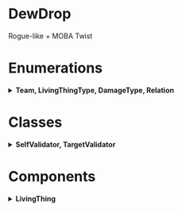# DewDrop
Rogue-like + MOBA Twist


# Enumerations
<details>
<summary><b>Team, LivingThingType, DamageType, Relation</b></summary>

## `Team`
`None, Red, Blue, Creep`

>개체가 소속된 진영을 의미한다. 같은 진영끼리는 아군이며 다른 진영이면 적이다. 하지만 `None` 진영은 진영이 존재하지 않는 개인으로 서로를 적으로 취급한다.

## `LivingThingType`
`Monster, Player, Summon`

>개체의 종류를 의미한다. 개체의 종류가 소환수 `Summon`이면 해당 개체가 `summoner` 필드 변수에 자신을 소환한 개체의 레퍼런스를 가지고 있어야한다.

## `DamageType`
`Physical, Spell, Pure`

>피해의 종류를 의미한다.

## `Relation`
`Own, Enemy, Ally`

>개체와 개체 간의 관계를 의미한다. 자기 자신 혹은 자신의 소환수들은 `Own`으로 취급된다.

</details>

# Classes
<details>
<summary><b>SelfValidator, TargetValidator</b></summary>

## `SelfValidator`
한 개체가 자기 자신이 어떤 행동을 취하기에 유효한 상태인지를 판단할 때에 쓰인다.
자기 자신이 기절하지 않았는 지, 이동 불가 되지 않았는 지 등을 판단할 수 있다.
예를 들어 자기 자신이 어떤 마법을 시전할 수 있는 상태를 `AbilityTrigger`에서 지정해줄 때에 사용한다.

보통 `public`으로 선언하여 Unity 의 Inspector 에 노출시켜 에디터에서 설정한 뒤 사용한다.

#### `bool Evaluate(LivingThing self)`
>자기 자신 개체 `self`가 어떤 액션을 취할 수 있는 지를 판단하여 불리언으로 반환한다. 자신이 `excludes` 리스트에 설정된 상태 효과를 하나라도 지니고 있으면 `false`를 반환한다.
>
>`invertResult`가 `true`이면 결과가 반전된다.


## `TargetValidator`
한 개체가 상대 개체를 어떤 행동에 유효한 상대인지를 판단할 때에 쓰인다.
상대 개체가 아군일 수 있는 지, 소환수일 수 있는 지, 무적이어도 되는 지 등을 판단할 수 있다.
예를 들어 어떤 마법을 시전할 수 있는 대상을 `AbilityTrigger`에서 설정해줄 때에 사용한다.

보통 `public`으로 선언하여 Unity 의 Inspector 에 노출시켜 에디터에서 설정한 뒤 사용한다.

#### `bool Evaluate(LivingThing self, LivingThing target)`
>자기 자신 개체 `self`가 상대 개체 `target`에게 어떤 액션을 취할 수 있는 지를 판단하여 불리언으로 반환한다. 상대가 설정된 종류와 다르거나 `excludes` 리스트에 설정된 상태 효과를 하나라도 지니고 있으면 `false`를 반환한다.
>
>`invertResult`가 `true`이면 결과가 반전된다.

</details>

# Components

<details>
<summary><b>LivingThing</b></summary>

## `LivingThing`
살아있는 개체를 대표하는 컴포넌트이다. 데미지, 힐 등 개체에 관한 모든 행동을 해당 게임오브젝트의 `LivingThing` 컴포넌트의 레퍼런스를 가져옴으로써 수행할 수 있다.
아래 기술된 모든 메쏘드 펑션들은 네트워크화 되어 다른 플레이어들의 게임에도 반영된다.
메쏘드를 실행한 클라이언트에게는 결과가 즉시 적용되지만 다른 플레이어에게 이 결과가 나타나는 데에는 네트워크의 지연율 만큼의 시간이 걸림을 유념해야한다.

### `void ActivateImmediately(Activatable activatable)`
>발동 가능 물체 `activatable`를 즉시 발동시킨다. 이를 통해 코드 상에서 아이템 등을 줍게 만들 수 있다.

### `bool HasMana(float amount)`
>개체에 `amount` 만큼의 마나가 있는지를 알려준다. 마나가 있으면 `true`, 아니면 `false`를 반환한다.

### `bool SpendMana(float amount)`
>개체에 `amount` 만큼의 마나가 있다면 마나를 소모하고 `true`를 반환한다. 그렇지 않으면 마나를 소모하지 않고 `false`를 반환한다.

### `bool IsDead()`
>개체가 사망했는 지의 여부를 반환한다.

### `bool IsAlive()`
>개체가 살아있는 지의 여부를 반환한다.

### `List<LivingThing> GetAllTargetsInRange(Vector3 center, float range, TargetValidator targetValidator)`
>`center` 주변의 `range` 범위 안에 있는 `targetValidator`의 검증을 거친 살아있는 모든 개체들을 반환한다.
>개체의 리스트는 `center`로부터의 거리가 가까운 순으로 반환된다.
>만약 개체가 없으면 빈 리스트를 반환한다.

### `List<LivingThing> GetAllTargetsInLine(Vector3 origin, Vector3 directionVector, float width, float distance, TargetValidator targetValidator)`
>`origin` 에서 `directionVector`를 방향벡터로 하는 두께 `width` 거리 `distance`의 실린더 안의 `targetValidator`의 검증을 거친 살아있는 모든 개체들을 반환한다.
>개체의 리스트는 `origin`으로부터의 거리가 가까운 순으로 반환된다.
>만약 개체가 없으면 빈 리스트를 반환한다.

### `void ChangeWalkAnimation(string animationName)`
>걷는 애니매이션 클립을 `animationName` 이름을 가진 클립으로 교체한다. 단 해당 애니매이션 클립이 `CustomAnimationBox`에 등록되어있어야 한다.

### `void ChangeStandAnimation(string animationName)`
>서 있는 애니매이션 클립을 `animationName` 이름을 가진 클립으로 교체한다. 단 해당 애니매이션 클립이 `CustomAnimationBox`에 등록되어있어야 한다.

### `LivingThing GetLastAttacker()`
>마지막으로 이 개체를 공격한 개체를 반환한다.

### `Relation GetRelationTo(LivingThing to)`
>`to` 개체가 이 개체에 있어 어떤 관계인지를 반환한다.

### `Vector3 GetCenterOffset()`
>개체의 위치를 기준으로 개체의 중간의 상대적 위치 벡터를 반환한다.

### `Vector3 GetRandomOffset()`
>개체의 위치를 기준으로 개체의 맨 위, 맨 아래 사이 무작위 점의 상대적 위치 벡터를 반환한다.

### `void DashThroughForDuration(Vector3 location, float duration)`
>개체를 `location` 위치로 `duration` 초 동안 대쉬시킨다. 기존의 대쉬나 에어본은 취소된다.

### `void DashThroughWithSpeed(Vector3 location, float speed)`
>개체를 `location` 위치로 `speed` 의 속도로 대쉬시킨다. 기존의 대쉬나 에어본은 취소된다.

### `void AirborneForDuration(Vector3 landLocation, float duration)`
>개체를 `landLocation` 위치로 `duration` 초 동안 에어본 시킨다. 기존의 대쉬나 에어본은 취소된다.

### `void CancelAirborne()`
>개체의 진행되고 있던 에어본을 취소한다.

### `void CancelDash()`
>개체의 진행되고 있던 대쉬를 취소한다.

### `void LookAt(Vector3 lookPosition, bool immediately = false)`
>개체가 `lookPosition` 위치를 바라보게 만든다. `immediately`가 `true`이면 즉시 바라보고, 그렇지 않으면 부드럽게 돌아본다.

### `void DoHeal(float amount, LivingThing to, bool ignoreSpellPower = false)`
>이 개체가 `to` 개체를 `amount` 만큼 치유한다. 치유량은 이 개체의 기술 위력에 영향을 받지만, `ignoreSpellPower`가 `true`이면 무시된다.

### `void DoManaHeal(float amount, LivingThing to, bool ignoreSpellPower = false)`
>이 개체가 `to` 개체를 `amount` 만큼 마나 치유한다. 마나 치유량은 이 개체의 기술 위력에 영향을 받지만, `ignoreSpellPower`가 `true`이면 무시된다.

### `void DoBasicAttackImmediately(LivingThing to)`
>이 개체가 `to` 개체에게 즉시 기본 공격 피해를 주게 만든다.
>피해량은 이 개체의 기본 공격 피해량에 영향을 받는다.
>이 개체의 실명, 상대 개체의 회피율에 영향을 받아 빗나갈 수 있다.
>상대가 정지, 무적, 보호 상태인 경우 피해가 적용되지 않는다.

### `void DoMagicDamage(float amount, LivingThing to, bool ignoreSpellPower = false)`
>이 개체가 `to` 개체에게 `amount` 만큼의 마법 피해를 주게 한다. 피해량은 이 개체의 기술 위력에 영향을 받지만, `ignoreSpellPower`가 `true`이면 무시된다.
>상대가 정지, 무적, 보호 상태인 경우 피해가 적용되지 않는다.

### `void DoPureDamage(float amount, LivingThing to)`
>이 개체가 `to` 개체에게 `amount` 만큼의 순수 피해를 주게 한다.
>상대가 정지, 무적, 보호 상태인 경우 피해가 적용되지 않는다.

### `void PlayCustomAnimation(string animationName, float duration = -1)`
>개체가 `animationName` 이름의 애니매이션을 `duration`초 동안 재생하게 만든다.
>`duration`이 `-1`이면 애니매이션의 기본 시간 동안 재생된다.
>단 해당 애니매이션 클립이 `CustomAnimationBox`에 등록되어있어야 한다.

### `void Kill()`
>개체를 즉사시킨다. 이는 상태 효과를 모두 무시한다.

### `void Revive()`
>개체를 부활시킨다. 만약 개체의 체력이 `0`이면 `1`의 체력을 가진 채로 부활하게 된다.

</details>

